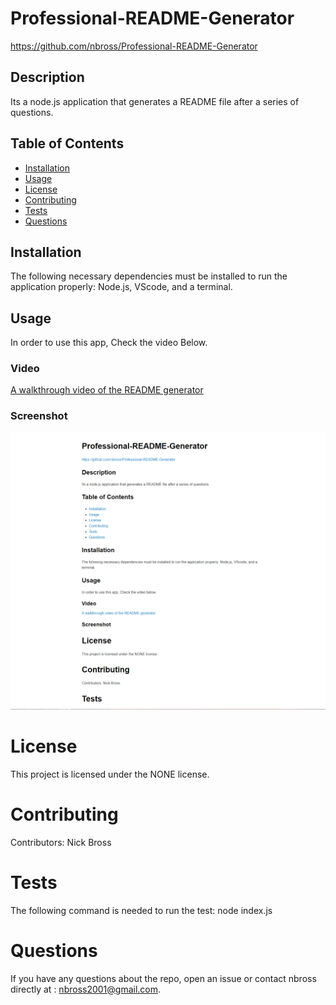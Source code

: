 

  # Professional-README-Generator
  https://github.com/nbross/Professional-README-Generator
  ## Description
  Its a node.js application that generates a README file after a series of questions.
  ## Table of Contents 
  * [Installation](#installation)
  * [Usage](#usage)
  * [License](#license)
  * [Contributing](#contributing)
  * [Tests](#tests)
  * [Questions](#questions)
  ## Installation
  The following necessary dependencies must be installed to run the application properly: Node.js, VScode, and a terminal.
  ## Usage
  In order to use this app, Check the video Below.
  ### Video
  [A walkthrough video of the README generator](https://youtu.be/b5TtGhV09G8)
  ### Screenshot
  ![alt text](assets/images/2022-04-23.png)
  # License
  This project is licensed under the NONE license. 
  # Contributing
  ​Contributors: Nick Bross
  # Tests
  The following command is needed to run the test: node index.js
  # Questions
  If you have any questions about the repo, open an issue or contact nbross directly at : nbross2001@gmail.com.
